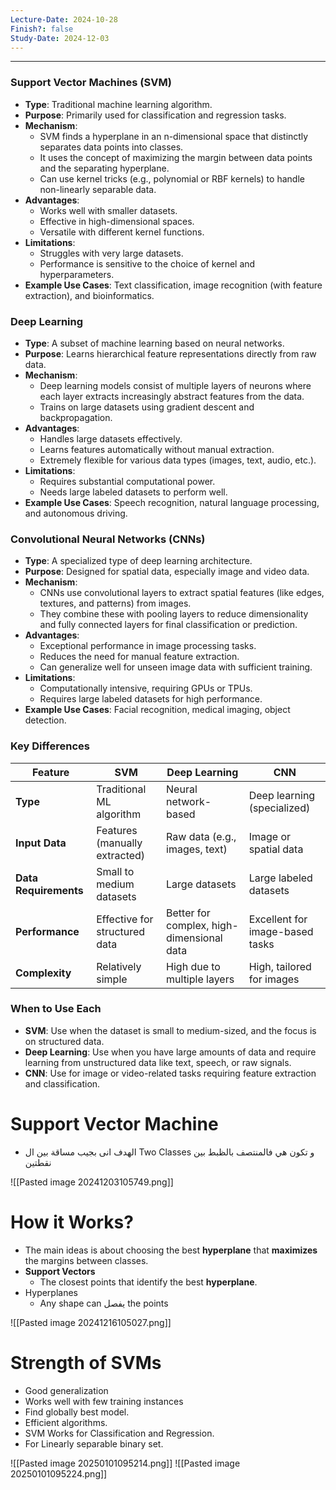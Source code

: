 ```yaml
---
Lecture-Date: 2024-10-28
Finish?: false
Study-Date: 2024-12-03
---
```

 ---


### Support Vector Machines (SVM)

- **Type**: Traditional machine learning algorithm.
- **Purpose**: Primarily used for classification and regression tasks.
- **Mechanism**:
    - SVM finds a hyperplane in an n-dimensional space that distinctly separates data points into classes.
    - It uses the concept of maximizing the margin between data points and the separating hyperplane.
    - Can use kernel tricks (e.g., polynomial or RBF kernels) to handle non-linearly separable data.
- **Advantages**:
    - Works well with smaller datasets.
    - Effective in high-dimensional spaces.
    - Versatile with different kernel functions.
- **Limitations**:
    - Struggles with very large datasets.
    - Performance is sensitive to the choice of kernel and hyperparameters.
- **Example Use Cases**: Text classification, image recognition (with feature extraction), and bioinformatics.
### Deep Learning

- **Type**: A subset of machine learning based on neural networks.
- **Purpose**: Learns hierarchical feature representations directly from raw data.
- **Mechanism**:
    - Deep learning models consist of multiple layers of neurons where each layer extracts increasingly abstract features from the data.
    - Trains on large datasets using gradient descent and backpropagation.
- **Advantages**:
    - Handles large datasets effectively.
    - Learns features automatically without manual extraction.
    - Extremely flexible for various data types (images, text, audio, etc.).
- **Limitations**:
    - Requires substantial computational power.
    - Needs large labeled datasets to perform well.
- **Example Use Cases**: Speech recognition, natural language processing, and autonomous driving.
### Convolutional Neural Networks (CNNs)

- **Type**: A specialized type of deep learning architecture.
- **Purpose**: Designed for spatial data, especially image and video data.
- **Mechanism**:
    - CNNs use convolutional layers to extract spatial features (like edges, textures, and patterns) from images.
    - They combine these with pooling layers to reduce dimensionality and fully connected layers for final classification or prediction.
- **Advantages**:
    - Exceptional performance in image processing tasks.
    - Reduces the need for manual feature extraction.
    - Can generalize well for unseen image data with sufficient training.
- **Limitations**:
    - Computationally intensive, requiring GPUs or TPUs.
    - Requires large labeled datasets for high performance.
- **Example Use Cases**: Facial recognition, medical imaging, object detection.

### Key Differences

|**Feature**|**SVM**|**Deep Learning**|**CNN**|
|---|---|---|---|
|**Type**|Traditional ML algorithm|Neural network-based|Deep learning (specialized)|
|**Input Data**|Features (manually extracted)|Raw data (e.g., images, text)|Image or spatial data|
|**Data Requirements**|Small to medium datasets|Large datasets|Large labeled datasets|
|**Performance**|Effective for structured data|Better for complex, high-dimensional data|Excellent for image-based tasks|
|**Complexity**|Relatively simple|High due to multiple layers|High, tailored for images|

### When to Use Each

- **SVM**: Use when the dataset is small to medium-sized, and the focus is on structured data.
- **Deep Learning**: Use when you have large amounts of data and require learning from unstructured data like text, speech, or raw signals.
- **CNN**: Use for image or video-related tasks requiring feature extraction and classification.


# Support Vector Machine 

- الهدف انى بجيب مساقة بين ال Two Classes  و تكون هي فالمنتصف بالظبط بين نقطتين

![[Pasted image 20241203105749.png]]


# How it Works? 
- The main ideas is about choosing the best **hyperplane** that **maximizes** the margins between classes.
- **Support Vectors**
	- The closest points that identify the best **hyperplane**.
- Hyperplanes
	- Any shape can يفصل the points 

![[Pasted image 20241216105027.png]]

# Strength of SVMs
- Good generalization 
- Works well with few training instances 
- Find globally best model.
- Efficient algorithms.
- SVM Works for Classification and Regression.
- For Linearly separable binary set.

![[Pasted image 20250101095214.png]]
![[Pasted image 20250101095224.png]]